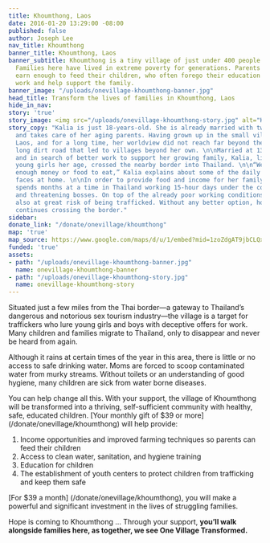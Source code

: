```yaml
---
title: Khoumthong, Laos
date: 2016-01-20 13:29:00 -08:00
published: false
author: Joseph Lee
nav_title: Khoumthong
banner_title: Khoumthong, Laos
banner_subtitle: Khoumthong is a tiny village of just under 400 people in rural Laos.
  Families here have lived in extreme poverty for generations. Parents struggle to
  earn enough to feed their children, who often forego their education in order to
  work and help support the family.
banner_image: "/uploads/onevillage-khoumthong-banner.jpg"
head_title: Transform the lives of families in Khoumthong, Laos
hide_in_nav: 
story: 'true'
story_image: <img src="/uploads/onevillage-khoumthong-story.jpg" alt="Kalia"/>
story_copy: "Kalia is just 18-years-old. She is already married with two children
  and takes care of her aging parents. Having grown up in the small village of Khoumthong,
  Laos, and for a long time, her worldview did not reach far beyond the three-mile
  long dirt road that led to villages beyond her own. \n\nMarried at 13-years-old
  and in search of better work to support her growing family, Kalia, like many other
  young girls her age, crossed the nearby border into Thailand. \n\n“We do not have
  enough money or food to eat,” Kalia explains about some of the daily struggles she
  faces at home. \n\nIn order to provide food and income for her family, Kalia often
  spends months at a time in Thailand working 15-hour days under the control of demanding
  and threatening bosses. On top of the already poor working conditions, Kalia is
  also at great risk of being trafficked. Without any better option, however, Kalia
  continues crossing the border."
sidebar: 
donate_link: "/donate/onevillage/khoumthong"
map: 'true'
map_source: https://www.google.com/maps/d/u/1/embed?mid=1zoZdgAT9jbCLQxV9cPWdojrUYOY
funded: 'true'
assets:
- path: "/uploads/onevillage-khoumthong-banner.jpg"
  name: onevillage-khoumthong-banner
- path: "/uploads/onevillage-khoumthong-story.jpg"
  name: onevillage-khoumthong-story
---
```


<p class="large">Situated just a few miles from the Thai border—a gateway to Thailand’s dangerous and notorious sex tourism industry—the village is a target for traffickers who lure young girls and boys with deceptive offers for work. Many children and families migrate to Thailand, only to disappear and never be heard from again.</p>
 
Although it rains at certain times of the year in this area, there is little or no access to safe drinking water. Moms are forced to scoop contaminated water from murky streams. Without toilets or an understanding of good hygiene, many children are sick from water borne diseases.
 
You can help change all this. With your support, the village of Khoumthong will be transformed into a thriving, self-sufficient community with healthy, safe, educated children. [Your monthly gift of $39 or more] (/donate/onevillage/khoumthong) will help provide:

1. Income opportunities and improved farming techniques so parents can feed their children 
2. Access to clean water, sanitation, and hygiene training
3. Education for children
4. The establishment of youth centers to protect children from trafficking and keep them safe

[For $39 a month] (/donate/onevillage/khoumthong), you will make a powerful and significant investment in the lives of struggling families.

Hope is coming to Khoumthong ... Through your support, **you’ll walk alongside families here, as together, we see One Village Transformed.**
